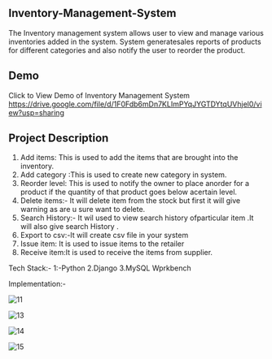 ## Inventory-Management-System

The Inventory  management system  allows user to view and
manage various inventories added in the system. System generatesales reports of products for different categories and also notify the user to reorder the product.

## Demo
Click to View Demo of Inventory Management System
https://drive.google.com/file/d/1F0Fdb6mDn7KLImPYqJYGTDYtqUVhjel0/view?usp=sharing

## Project Description
 1. Add items: This is used to add the items that are brought into the inventory.
 2. Add category :This is used to create new category in system.
 3. Reorder level: This is used to notify the owner to place anorder for a product if the quantity of that product goes below acertain level.
 4. Delete items:- It will delete item from the stock but first it will give warning as are u sure want to delete.
 5. Search History:-  It wil used to view search history ofparticular item .It will also give search History .
 6. Export to csv:-It will create csv file in your system
 7. Issue item: It is used to issue items to the retailer
 8. Receive item:It is used to receive the items from supplier.

Tech Stack:-
1:-Python
2.Django
3.MySQL Wprkbench



Implementation:-

![11](https://user-images.githubusercontent.com/93522857/179371022-fea924f9-9232-4b66-a39c-e79ce7aa3356.JPG)

![13](https://user-images.githubusercontent.com/93522857/179371080-87840a3f-cb01-4c89-80e0-ea56c7d97ba3.JPG)

![14](https://user-images.githubusercontent.com/93522857/179371042-a106d079-4034-4f30-abd7-3d3efee77ae1.JPG)

![15](https://user-images.githubusercontent.com/93522857/179371051-5965a82f-07e2-4a5e-b556-0f8526959582.JPG)
